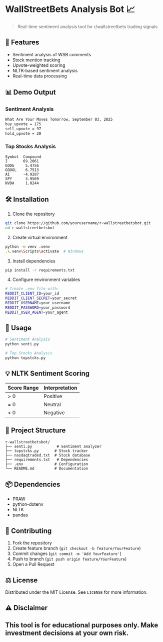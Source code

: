 # WallStreetBets Analysis Bot 📈

> Real-time sentiment analysis tool for r/wallstreetbets trading signals

## 🚀 Features

* Sentiment analysis of WSB comments
* Stock mention tracking
* Upvote-weighted scoring
* NLTK-based sentiment analysis
* Real-time data processing

## 📊 Demo Output

### Sentiment Analysis
```bash
What Are Your Moves Tomorrow, September 03, 2025
buy_upvote = 175
sell_upvote = 97
hold_upvote = 20
```

### Top Stocks Analysis
```
Symbol  Compound
I       69.2061
GOOG     5.4756
GOOGL    6.7513
AI      -4.9287
SPY      3.9569
NVDA     1.0244
```

## 🛠️ Installation

1. Clone the repository
```bash
git clone https://github.com/yourusername/r-wallstreetbetsbot.git
cd r-wallstreetbetsbot
```

2. Create virtual environment
```bash
python -m venv .venv
.\.venv\Scripts\activate  # Windows
```

3. Install dependencies
```bash
pip install -r requirements.txt
```

4. Configure environment variables
```bash
# Create .env file with:
REDDIT_CLIENT_ID=your_id
REDDIT_CLIENT_SECRET=your_secret
REDDIT_USERNAME=your_username
REDDIT_PASSWORD=your_password
REDDIT_USER_AGENT=your_agent
```

## 📖 Usage

```bash
# Sentiment Analysis
python senti.py

# Top Stocks Analysis 
python topstcks.py
```

## 💡 NLTK Sentiment Scoring

| Score Range | Interpretation |
|------------|----------------|
| > 0        | Positive      |
| = 0        | Neutral       |
| < 0        | Negative      |

## 📁 Project Structure

```
r-wallstreetbetsbot/
├── senti.py           # Sentiment analyzer
├── topstcks.py       # Stock tracker
├── nasdaqtraded.txt  # Stock database
├── requirements.txt   # Dependencies
├── .env              # Configuration
└── README.md         # Documentation
```

## 📦 Dependencies

* PRAW
* python-dotenv
* NLTK
* pandas

## 🤝 Contributing

1. Fork the repository
2. Create feature branch (`git checkout -b feature/YourFeature`)
3. Commit changes (`git commit -m 'Add YourFeature'`)
4. Push to branch (`git push origin feature/YourFeature`)
5. Open a Pull Request

## ⚖️ License

Distributed under the MIT License. See `LICENSE` for more information.

## ⚠️ Disclaimer

This tool is for educational purposes only. Make investment decisions at your own risk.
---
